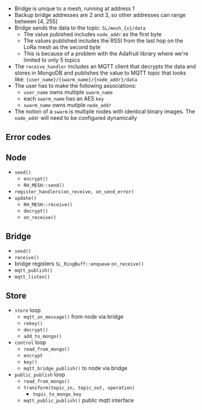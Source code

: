 #
* Bridge is unique to a mesh, running at address 1
* Backup bridge addresses are 2 and 3, so other addresses can range between [4, 255]
* Bridge sends the data to the topic: `SL/mesh_{x}/data`
  + The value pubished includes `node_addr` as the first byte
  + The values published includes the RSSI from the last hop on the LoRa mesh as the second byte
  + This is because of a problem with the Adafruit library where we're limited to only 5 topics
* The `receive_handler` includes an MQTT client that decrypts the data and stores in MongoDB and publishes the value to MQTT topic that looks like: `{user_name}/{swarm_name}/{node_addr}/data`
* The user has to make the following associations:
  + `user_name` owns multiple `swarm_name`
  + each `swarm_name` has an AES `key`
  + `swarm_name` owns mutiple `node_addr`
* The notion of a `swarm` is multiple nodes with identical binary images. The `node_addr` will need to be configured dynamically

## Error codes

## Node
* `send()`
  + `encrypt()`
  + `RH_MESH::send()`
* `register_handlers(on_receive, on_send_error)`
* `update()`
  + `RH_MESH::receive()`
  + `decrypt()`
  + `on_receive()`

## Bridge
* `send()`
* `receive()`
* bridge registers `SL_RingBuff::enqueue` `on_receive()`
* `mqtt_publish()`
* `mqtt_listen()`

## Store
* `store`  loop
  + `mqtt_on_message()` from node via bridge
  + `rekey()`
  + `decrypt()`
  + `add_to_mongo()`
* `control` loop
  + `read_from_mongo()`
  + `encrypt`
  + `key()`
  + `mqtt_bridge_publish()` to node via bridge
* `public_publish` loop
  + `read_from_mongo()`
  + `transform(topic_in, topic_out, operation)`
    + `topic_to_mongo_key`
  + `mqtt_public_publish()` public mqtt interface

